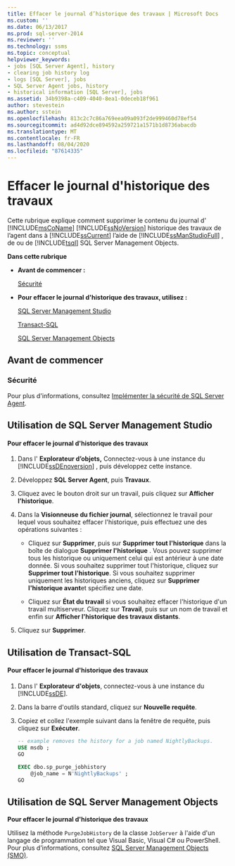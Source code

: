```yaml
---
title: Effacer le journal d’historique des travaux | Microsoft Docs
ms.custom: ''
ms.date: 06/13/2017
ms.prod: sql-server-2014
ms.reviewer: ''
ms.technology: ssms
ms.topic: conceptual
helpviewer_keywords:
- jobs [SQL Server Agent], history
- clearing job history log
- logs [SQL Server], jobs
- SQL Server Agent jobs, history
- historical information [SQL Server], jobs
ms.assetid: 34b9398a-c409-4040-8ea1-0deceb18f961
author: stevestein
ms.author: sstein
ms.openlocfilehash: 813c2c7c86a769eea09a093f2de999460d78ef54
ms.sourcegitcommit: ad4d92dce894592a259721a1571b1d8736abacdb
ms.translationtype: MT
ms.contentlocale: fr-FR
ms.lasthandoff: 08/04/2020
ms.locfileid: "87614335"
---
```

# <a name="clear-the-job-history-log"></a>Effacer le journal d'historique des travaux
  Cette rubrique explique comment supprimer le contenu du journal d' [!INCLUDE[msCoName](../../includes/msconame-md.md)] [!INCLUDE[ssNoVersion](../../includes/ssnoversion-md.md)] historique des travaux de l’agent dans à [!INCLUDE[ssCurrent](../../includes/sscurrent-md.md)] l’aide de [!INCLUDE[ssManStudioFull](../../includes/ssmanstudiofull-md.md)] , de ou de [!INCLUDE[tsql](../../includes/tsql-md.md)] SQL Server Management Objects.  
  
 **Dans cette rubrique**  
  
-   **Avant de commencer :**  
  
     [Sécurité](#Security)  
  
-   **Pour effacer le journal d'historique des travaux, utilisez :**  
  
     [SQL Server Management Studio](#SSMS)  
  
     [Transact-SQL](#TSQL)  
  
     [SQL Server Management Objects](#SMO)  
  
##  <a name="before-you-begin"></a><a name="BeforeYouBegin"></a> Avant de commencer  
  
###  <a name="security"></a><a name="Security"></a> Sécurité  
 Pour plus d'informations, consultez [Implémenter la sécurité de SQL Server Agent](implement-sql-server-agent-security.md).  
  
##  <a name="using-sql-server-management-studio"></a><a name="SSMS"></a> Utilisation de SQL Server Management Studio  
  
#### <a name="to-clear-the-job-history-log"></a>Pour effacer le journal d'historique des travaux  
  
1.  Dans l' **Explorateur d’objets,** Connectez-vous à une instance du [!INCLUDE[ssDEnoversion](../../includes/ssdenoversion-md.md)] , puis développez cette instance.  
  
2.  Développez **SQL Server Agent**, puis **Travaux**.  
  
3.  Cliquez avec le bouton droit sur un travail, puis cliquez sur **Afficher l’historique**.  
  
4.  Dans la **Visionneuse du fichier journal**, sélectionnez le travail pour lequel vous souhaitez effacer l'historique, puis effectuez une des opérations suivantes :  
  
    -   Cliquez sur **Supprimer**, puis sur **Supprimer tout l'historique** dans la boîte de dialogue **Supprimer l'historique** . Vous pouvez supprimer tous les historique ou uniquement celui qui est antérieur à une date donnée. Si vous souhaitez supprimer tout l'historique, cliquez sur **Supprimer tout l'historique**. Si vous souhaitez supprimer uniquement les historiques anciens, cliquez sur **Supprimer l'historique avant**et spécifiez une date.  
  
    -   Cliquez sur **État du travail** si vous souhaitez effacer l'historique d'un travail multiserveur. Cliquez sur **Travail**, puis sur un nom de travail et enfin sur **Afficher l'historique des travaux distants**.  
  
5.  Cliquez sur **Supprimer**.  
  
##  <a name="using-transact-sql"></a><a name="TSQL"></a> Utilisation de Transact-SQL  
  
#### <a name="to-clear-the-job-history-log"></a>Pour effacer le journal d'historique des travaux  
  
1.  Dans l' **Explorateur d'objets**, connectez-vous à une instance du [!INCLUDE[ssDE](../../includes/ssde-md.md)].  
  
2.  Dans la barre d'outils standard, cliquez sur **Nouvelle requête**.  
  
3.  Copiez et collez l'exemple suivant dans la fenêtre de requête, puis cliquez sur **Exécuter**.  
  
    ```sql
    -- example removes the history for a job named NightlyBackups.  
    USE msdb ;  
    GO  
  
    EXEC dbo.sp_purge_jobhistory  
        @job_name = N'NightlyBackups' ;  
    GO  
    ```  
  
##  <a name="using-sql-server-management-objects"></a><a name="SMO"></a>Utilisation de SQL Server Management Objects  
 **Pour effacer le journal d'historique des travaux**  
  
 Utilisez la méthode `PurgeJobHistory` de la classe `JobServer` à l'aide d'un langage de programmation tel que Visual Basic, Visual C# ou PowerShell. Pour plus d’informations, consultez [SQL Server Management Objects (SMO)](https://msdn.microsoft.com/library/ms162169.aspx).  
  
  
